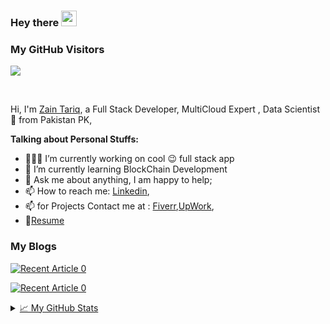 ### Hey there <img src="https://media.giphy.com/media/hvRJCLFzcasrR4ia7z/giphy.gif" width="25px">

### My GitHub Visitors
![](https://visitor-badge.glitch.me/badge?page_id=mzaintariqdev)

<br />

Hi, I'm [Zain Tariq](https://www.linkedin.com/in/muhammad-zain-tariq/), a Full Stack Developer, MultiCloud Expert , Data Scientist 🚀 from Pakistan PK, 

   
**Talking about Personal Stuffs:**

- 👨🏽‍💻 I’m currently working on cool :wink: full stack app
- 🌱 I’m currently learning BlockChain Development
- 💬 Ask me about anything, I am happy to help;
- 📫 How to reach me: [Linkedin](https://www.linkedin.com/in/muhammad-zain-tariq/),
- 📫 for Projects Contact me at : [Fiverr](https://www.fiverr.com/ch_zainbhutta?up_rollout=true),[UpWork](https://www.upwork.com/freelancers/~013903c489c735ee1c),
- 📝[Resume](https://www.linkedin.com/in/muhammad-zain-tariq/)

### My Blogs

<a target="_blank" href="https://mzaintariq.medium.com/form-validation-using-formik-yup-in-react-js-c32cd917bf5"><img src="https://github-readme-medium-recent-article.vercel.app/medium/@mzaintariq/8" alt="Recent Article 0"> 
  
<a target="_blank" href="https://mzaintariq.medium.com/getting-started-with-redis-and-setup-it-on-windows-ff0c1ec6d4c"><img src="https://github-readme-medium-recent-article.vercel.app/medium/@mzaintariq/1" alt="Recent Article 0"> 

<details>
<summary>📈 My GitHub Stats</summary>

<p align="center"> <img src="https://github-readme-stats.vercel.app/api?username=mzaintariqdev&show_icons=true&theme=gotham" alt="abhisheknaiidu" />

</details>
